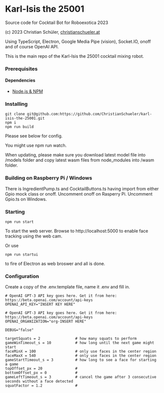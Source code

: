 # Karl-Isis the 25001
Source code for Cocktail Bot for Roboexotica 2023

(c) 2023 Christian Schüler, [christianschueler.at](http://christianschueler.at/)

Using TypeScript, Electron, Google Media Pipe (vision), Socket.IO, onoff and of course OpenAI API.

This is the main repo of the Karl-Isis the 25001 cocktail mixing robot.

### Prerequisites

#### Dependencies

*   [Node.js & NPM](https://www.npmjs.com/package/download)

### Installing

```
git clone git@github.com:https://github.com/ChristianSchueler/karl-isis-the-25001.git
npm i
npm run build
```
Please see below for config.

You might use npm run watch.

When updating, please make sure you download latest model file into /models folder and copy latest wasm files from node_modules into /wasm folder.

### Building on Raspberry Pi / Windows

There is IngredientPump.ts and CocktailButtons.ts having import from either Gpio mock class or onoff. Uncomment onoff on Rasperry Pi. Uncomment Gpio.ts on Windows.

### Starting

```
npm run start
```

To start the web server. Browse to http://localhost:5000 to enable face tracking using the web cam.

Or use
```
npm run startui
```

to fire of Electron as web broswer and all is done.

### Configuration

Create a copy of the .env.template file, name it .env and fill in.

```
# OpenAI GPT-3 API key goes here. Get it from here: https://beta.openai.com/account/api-keys
OPENAI_API_KEY="INSERT KEY HERE"

# OpenAI GPT-3 API key goes here. Get it from here: https://beta.openai.com/account/api-keys
OPENAI_ORGANIZATION="org-INSERT HERE"

DEBUG="false"

targetSquats = 2                # how many squats to perform
gameWinTimeout_s = 10           # how long until the next game might start
faceMinX = 100                  # only use faces in the center region
faceMaxX = 540                  # only use faces in the center region
gameStartTimeout_s = 3          # how long to see a face for starting a game
topOffset_px = 20               #
bottomOffset_px = 0             #
gameLeftTimeout_s = 3           # cancel the game after 3 consecutive seconds without a face detected
squatFactor = 1.2               #

```